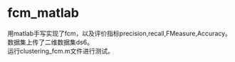 # fcm_matlab
用matlab手写实现了fcm，以及评价指标precision,recall,FMeasure,Accuracy。  
数据集上传了二维数据集ds6。  
运行clustering_fcm.m文件进行测试。
